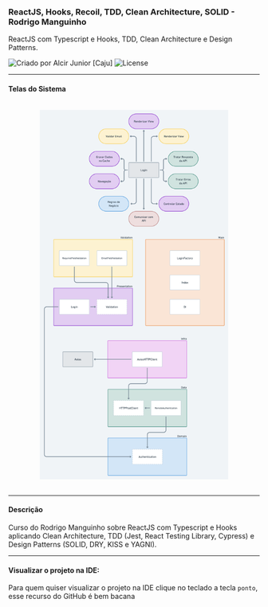 ### ReactJS, Hooks, Recoil, TDD, Clean Architecture, SOLID - Rodrigo Manguinho

ReactJS com Typescript e Hooks, TDD, Clean Architecture e Design Patterns.

<img alt="Criado por Alcir Junior [Caju]" src="https://img.shields.io/badge/criado%20por-Alcir Junior [Caju]-%23f08700">
<img alt="License" src="https://img.shields.io/badge/license-MIT-%23f08700">

---

#### Telas do Sistema

<p align="center">
    <img alt="Tela 01" src="_images/image1.png" width="75%" style="margin: 15px 0" />
</p>

---

#### Descrição

Curso do Rodrigo Manguinho sobre ReactJS com Typescript e Hooks aplicando Clean Architecture, TDD (Jest, React Testing Library, Cypress) e Design Patterns (SOLID, DRY, KISS e YAGNI).

---

#### Visualizar o projeto na IDE:

Para quem quiser visualizar o projeto na IDE clique no teclado a tecla `ponto`, esse recurso do GitHub é bem bacana

